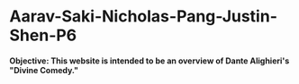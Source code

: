 # Aarav-Saki-Nicholas-Pang-Justin-Shen-P6
#### Objective: This website is intended to be an overview of Dante Alighieri's "Divine Comedy."

